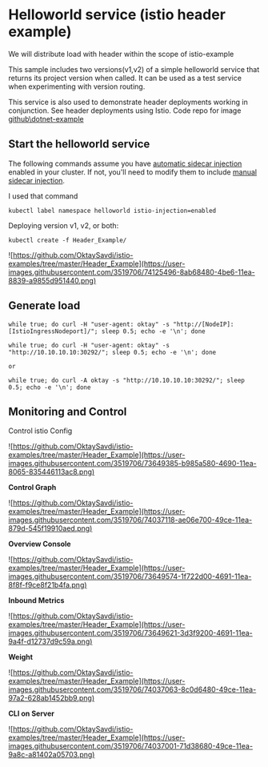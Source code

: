 
# Helloworld service (istio  header example)

We will distribute load with header within the scope of istio-example

This sample includes two versions(v1,v2) of a simple helloworld service that returns its project version when called. It can be used as a test service when experimenting with version routing.

This service is also used to demonstrate  header deployments working in conjunction. See  header deployments using Istio. Code repo for image [github\dotnet-example](https://github.com/OktaySavdi/dotnet-example)

## Start the helloworld service

The following commands assume you have [automatic sidecar injection](https://istio.io/docs/setup/additional-setup/sidecar-injection/#automatic-sidecar-injection) enabled in your cluster. If not, you'll need to modify them to include [manual sidecar injection](https://istio.io/docs/setup/additional-setup/sidecar-injection/#manual-sidecar-injection).

I used that command

    kubectl label namespace helloworld istio-injection=enabled

Deploying version v1, v2, or both:

    kubectl create -f Header_Example/

![https://github.com/OktaySavdi/istio-examples/tree/master/Header_Example](https://user-images.githubusercontent.com/3519706/74125496-8ab68480-4be6-11ea-8839-a9855d951440.png)
## Generate load

    while true; do curl -H "user-agent: oktay" -s "http://[NodeIP]:[IstioIngressNodeport]/"; sleep 0.5; echo -e '\n'; done
    
    while true; do curl -H "user-agent: oktay" -s "http://10.10.10.10:30292/"; sleep 0.5; echo -e '\n'; done 
   
    or
    
    while true; do curl -A oktay -s "http://10.10.10.10:30292/"; sleep 0.5; echo -e '\n'; done 

## Monitoring and Control

Control istio Config

![https://github.com/OktaySavdi/istio-examples/tree/master/Header_Example](https://user-images.githubusercontent.com/3519706/73649385-b985a580-4690-11ea-8065-835446113ac8.png)

**Control Graph**

![https://github.com/OktaySavdi/istio-examples/tree/master/Header_Example](https://user-images.githubusercontent.com/3519706/74037118-ae06e700-49ce-11ea-879d-545f19910aed.png)

**Overview Console**

![https://github.com/OktaySavdi/istio-examples/tree/master/Header_Example](https://user-images.githubusercontent.com/3519706/73649574-1f722d00-4691-11ea-8f8f-f9ce8f21b4fa.png)

**Inbound Metrics**

![https://github.com/OktaySavdi/istio-examples/tree/master/Header_Example](https://user-images.githubusercontent.com/3519706/73649621-3d3f9200-4691-11ea-9a4f-d12737d9c59a.png)

**Weight**

![https://github.com/OktaySavdi/istio-examples/tree/master/Header_Example](https://user-images.githubusercontent.com/3519706/74037063-8c0d6480-49ce-11ea-97a2-628ab1452bb9.png)

**CLI on Server**

![https://github.com/OktaySavdi/istio-examples/tree/master/Header_Example](https://user-images.githubusercontent.com/3519706/74037001-71d38680-49ce-11ea-9a8c-a81402a05703.png)
